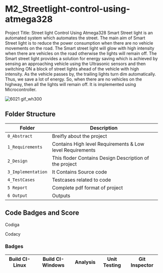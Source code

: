 # M2_Streetlight-control-using-atmega328
Project Title: Street light Control Using Atmega328
Smart Street light is an automated system which automates the street. The main aim of Smart Street
light is to reduce the power consumption when there are no vehicle movements on the road. The
Smart street light will glow with high intensity when there are vehicles on the road otherwise the
lights will remain off.
The Smart street light provides a solution for energy saving which is achieved by sensing an
approaching vehicle using the Ultrasonic sensors and then switching ON a block of street lights ahead
of the vehicle with high intensity. As the vehicle passes by, the trailing lights turn dim automatically.
Thus, we save a lot of energy. So, when there are no vehicles on the highway, then all the lights will
remain off. It is implemented using Microcontroller.


![6021 gif_wh300](https://user-images.githubusercontent.com/102902624/164909851-758e4955-c8d4-48c3-a4ae-954a456aa7b1.gif)


## Folder Structure
|Folder             | Description |
|-------------------| -----------------------------------------|
| `0_Abstract`      | Breifly about the project |
| `1_Requirements`  | Contains High level Requirements & Low level Requirements  |
| `2_Design`        | This floder Contains Design Description of the project |
| `3_Implementation`| It Contains Source code |
| `4_TestCases`     | Testcases related to code |
| `5 Report`        | Complete pdf format of project |
| `6 Output`        | Outputs |

## Code Badges and Score

Codiga


Codacy

### Badges
|Build CI-Linux|Build CI-Windows|Analysis|Unit Testing |Git Inspector|
|:--:|:--:|:--:|:--:|:--:|
